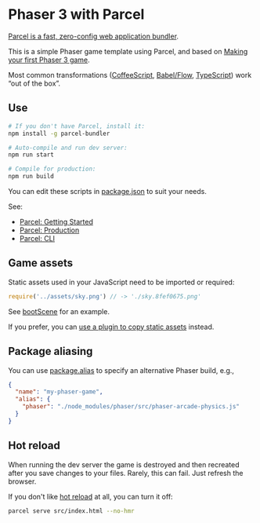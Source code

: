 Phaser 3 with Parcel
====================

[Parcel is a fast, zero-config web application bundler](https://parceljs.org).

This is a simple Phaser game template using Parcel, and based on [Making your first Phaser 3 game](https://phaser.io/tutorials/making-your-first-phaser-3-game).

Most common transformations ([CoffeeScript](https://parceljs.org/coffeeScript.html), [Babel/Flow](https://parceljs.org/javascript.html), [TypeScript](https://parceljs.org/typeScript.html)) work “out of the box”.

Use
---

```sh
# If you don't have Parcel, install it:
npm install -g parcel-bundler

# Auto-compile and run dev server:
npm run start

# Compile for production:
npm run build
```

You can edit these scripts in [package.json](./package.json) to suit your needs.

See:

- [Parcel: Getting Started](https://parceljs.org/getting_started.html)
- [Parcel: Production](https://parceljs.org/production.html)
- [Parcel: CLI](https://parceljs.org/cli.html)

Game assets
-----------

Static assets used in your JavaScript need to be imported or required:

```javascript
require('../assets/sky.png') // -> './sky.8fef0675.png'
```

See [bootScene](./src/app/bootScene.js) for an example.

If you prefer, you can [use a plugin to copy static assets](https://www.npmjs.com/search?q=parcel%20plugin%20copy) instead.

Package aliasing
----------------

You can use [package.alias](https://parceljs.org/module_resolution.html#aliasing) to specify an alternative Phaser build, e.g.,

```json
{
  "name": "my-phaser-game",
  "alias": {
    "phaser": "./node_modules/phaser/src/phaser-arcade-physics.js"
  }
}
```

Hot reload
----------

When running the dev server the game is destroyed and then recreated after you save changes to your files. Rarely, this can fail. Just refresh the browser.

If you don't like [hot reload](https://parceljs.org/hmr.html) at all, you can turn it off:

```sh
parcel serve src/index.html --no-hmr
```


